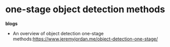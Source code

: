 # one-stage object detection methods

**blogs**
- An overview of object detection one-stage methods:https://www.jeremyjordan.me/object-detection-one-stage/
